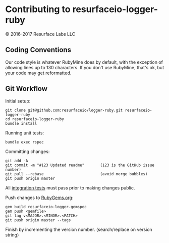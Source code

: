 # Contributing to resurfaceio-logger-ruby
&copy; 2016-2017 Resurface Labs LLC

## Coding Conventions

Our code style is whatever RubyMine does by default, with the exception of allowing lines up to 130 characters.
If you don't use RubyMine, that's ok, but your code may get reformatted.

## Git Workflow

Initial setup:

```
git clone git@github.com:resurfaceio/logger-ruby.git resurfaceio-logger-ruby
cd resurfaceio-logger-ruby
bundle install
```

Running unit tests:

```
bundle exec rspec
```

Committing changes:

```
git add -A
git commit -m "#123 Updated readme"       (123 is the GitHub issue number)
git pull --rebase                         (avoid merge bubbles)
git push origin master
```

All [integration tests](https://github.com/resurfaceio/logger-tests) must pass prior to making changes public.

Push changes to [RubyGems.org](https://rubygems.org/):

```
gem build resurfaceio-logger.gemspec
gem push <gemfile>
git tag v<MAJOR>.<MINOR>.<PATCH>
git push origin master --tags
```

Finish by incrementing the version number. (search/replace on version string)
